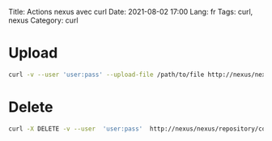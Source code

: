 Title: Actions nexus avec curl
Date: 2021-08-02 17:00
Lang: fr
Tags: curl, nexus
Category: curl

# Upload

```bash
curl -v --user 'user:pass' --upload-file /path/to/file http://nexus/nexus/repository/component/subfolder/file
```
# Delete 

```bash
curl -X DELETE -v --user  'user:pass'  http://nexus/nexus/repository/component/subfolder/file
```
